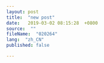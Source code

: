 ```yaml
---
layout: post
title:  "new post"
date:   2019-03-02 08:15:28  +0800
source:  ""
fileName:  "020264"
lang:  "zh_CN"
published: false

---
```


